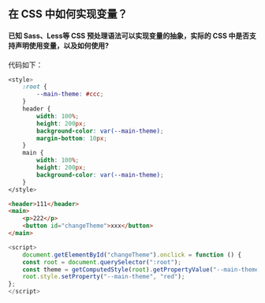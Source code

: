 ## 在 CSS 中如何实现变量？



#### 已知 Sass、Less等 CSS 预处理语法可以实现变量的抽象，实际的 CSS 中是否支持声明使用变量，以及如何使用?



代码如下：

```css
<style>
    :root {
        --main-theme: #ccc;
    }
    header {
        width: 100%;
        height: 200px;
        background-color: var(--main-theme);
        margin-bottom: 10px;
    }
    main {
        width: 100%;
        height: 200px;
        background-color: var(--main-theme);
    }
</style>
```

```html
<header>111</header>
<main>
    <p>222</p>
    <button id="changeTheme">xxx</button>
</main>
```

```js
<script>
    document.getElementById("changeTheme").onclick = function () {
    const root = document.querySelector(":root");
    const theme = getComputedStyle(root).getPropertyValue("--main-theme");  // #ccc
    root.style.setProperty("--main-theme", "red");
};
</script>
```

